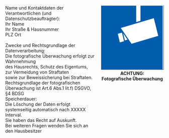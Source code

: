 <div style="display: flex; align-items: flex-start;">
    <div style="flex: 1;">
Name und Kontaktdaten der Verantwortlichen (und Datenschutzbeauftragter):<br>
Ihr Name<br>
Ihr Straße & Hausnummer  <br>
PLZ Ort  <br>
  <br>
Zwecke und Rechtsgrundlage der Datenverarbeitung:  <br>
Die fotografische Überwachung erfolgt zur Wahrnehmung  <br>
des Hausrechts, Schutz des Eigentums, <br>
zur Vermeidung von Straftaten <br>
sowie zur Beweissicherung bei Straftaten. <br>
Rechtsgrundlage der fotografischen Überwachung ist Art.6 Abs.1 lit.f) DSGVO, §4 BDSG  <br>
Speicherdauer:  <br>
Die Löschung der Daten erfolgt systemseitig automatisch nach XXXXX Interval.  <br>
Sie haben das Recht auf Auskunft.  <br>
Bei weiteren Fragen wenden Sie sich an den Hausbesitzer  <br>
    </div>
    <div style="margin-left: 20px; text-align: center;">
        <img src="_static/Camera.png" alt="Camera Monitoring" style="max-width: 200px; height: auto;">
        <br>
        <strong>ACHTUNG:<br>Fotografische Überwachung</strong>
    </div>
</div>
